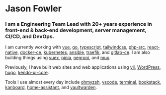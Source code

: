 <!-- <img src="https://avatars2.githubusercontent.com/u/1097895?s=160&v=4" align="right" /> -->

# Jason Fowler

### I am a Engineering Team Lead with 20+ years experience in front-end & back-end development, server management, CI/CD, and DevOps.

I am currently working with [vue](https://github.com/vuejs/vue), [go](https://github.com/golang/go), [typescript](https://github.com/microsoft/TypeScript/), [tailwindcss](https://github.com/tailwindcss/tailwindcss), [php-src](https://github.com/php/php-src), [react-native](https://github.com/facebook/react-native), [docker-ce](https://github.com/docker/docker-ce), [kubernetes](https://github.com/kubernetes/kubernetes), [ansible](https://github.com/ansible/ansible), [traefik](https://github.com/containous/traefik), and [gitlab-ce](https://packages.gitlab.com/gitlab/gitlab-ce).
I am also building things using [vuex](https://github.com/vuejs/vuex), [pinia](https://github.com/vuejs/pinia), [negroni](https://github.com/urfave/negroni), and [mux](https://github.com/gorilla/mux).

Previously, I have built web sites and web applications using [yii](https://github.com/yiisoft/yii), [WordPress](https://github.com/WordPress/WordPress), [hugo](https://github.com/gohugoio/hugo), [kendo-ui-core](https://github.com/telerik/kendo-ui-core).

Tools I use almost every day include [ohmyzsh](https://github.com/ohmyzsh/ohmyzsh), [vscode](https://github.com/microsoft/vscode), [terminal](https://github.com/microsoft/terminal), [bookstack](https://github.com/BookStackApp/BookStack), [kanboard](https://github.com/kanboard/kanboard), [home-assistant](https://github.com/home-assistant/core), and [vaultwarden](https://github.com/dani-garcia/vaultwarden).

<!--
**jsnfwlr/jsnfwlr** is a ✨ _special_ ✨ repository because its `README.md` (this file) appears on your GitHub profile.

Here are some ideas to get you started:

- 🔭 I’m currently working on ...
- 🌱 I’m currently learning ...
- 👯 I’m looking to collaborate on ...
- 🤔 I’m looking for help with ...
- 💬 Ask me about ...
- 📫 How to reach me: ...
- 😄 Pronouns: ...
- ⚡ Fun fact: ...
-->
